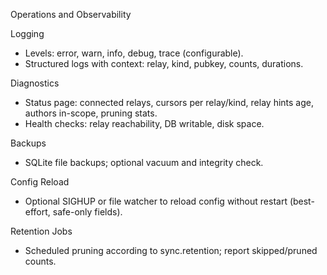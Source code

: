 Operations and Observability

Logging
- Levels: error, warn, info, debug, trace (configurable).
- Structured logs with context: relay, kind, pubkey, counts, durations.

Diagnostics
- Status page: connected relays, cursors per relay/kind, relay hints age, authors in-scope, pruning stats.
- Health checks: relay reachability, DB writable, disk space.

Backups
- SQLite file backups; optional vacuum and integrity check.

Config Reload
- Optional SIGHUP or file watcher to reload config without restart (best-effort, safe-only fields).

Retention Jobs
- Scheduled pruning according to sync.retention; report skipped/pruned counts.
